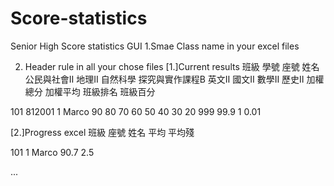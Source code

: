 # Score-statistics
Senior High Score statistics GUI
1.Smae Class name in your excel files

2. Header rule in all your chose files
[1.]Current results
班級	  學號	  座號	  姓名	公民與社會Ⅱ	地理Ⅱ	自然科學 探究與實作課程B	英文Ⅱ	國文Ⅱ	數學Ⅱ	歷史Ⅱ	加權總分	加權平均	班級排名	班級百分

101   812001    1     Marco     90        80    70        60          50      40    30  20    999      99.9       1       0.01

[2.]Progress excel
班級	座號	姓名	平均	平均殘

101   1    Marco 90.7  2.5

...
